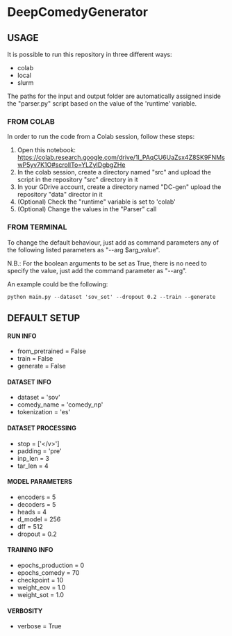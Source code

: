 # DeepComedyGenerator
## USAGE

It is possible to run this repository in three different ways:
 - colab
 - local
 - slurm

The paths for the input and output folder are automatically assigned inside the "parser.py" script
based on the value of the 'runtime' variable.

### FROM COLAB

In order to run the code from a Colab session, follow these steps:

 1. Open this notebook: https://colab.research.google.com/drive/1l_PAqCU6UaZsx4Z8SK9FNMswP5yv7K1O#scrollTo=YLZyIDgbgZHe
 2. In the colab session, create a directory named "src" and upload the script in the repository "src" directory in it
 3. In your GDrive account, create a directory named "DC-gen" upload the repository "data" director in it
 4. (Optional) Check the "runtime" variable is set to 'colab'
 5. (Optional) Change the values in the "Parser" call

### FROM TERMINAL

To change the default behaviour, just add as command parameters
any of the following listed parameters as "--arg $arg_value".

N.B.: For the boolean arguments to be set as True, there is no need to
specify the value, just add the command parameter as "--arg".

An example could be the following:
```
python main.py --dataset 'sov_sot' --dropout 0.2 --train --generate
```

## DEFAULT SETUP
#### RUN INFO
 - from_pretrained   = False
 - train             = False
 - generate          = False
#### DATASET INFO
 - dataset           = 'sov'
 - comedy_name       = 'comedy_np'
 - tokenization      = 'es'
#### DATASET PROCESSING
 - stop              = \['\</v>']
 - padding           = 'pre'
 - inp_len           = 3
 - tar_len           = 4
#### MODEL PARAMETERS
 - encoders          = 5
 - decoders          = 5
 - heads             = 4
 - d_model           = 256
 - dff               = 512
 - dropout           = 0.2
#### TRAINING INFO
 - epochs_production = 0
 - epochs_comedy     = 70
 - checkpoint        = 10
 - weight_eov        = 1.0
 - weight_sot        = 1.0
#### VERBOSITY
 - verbose           = True
